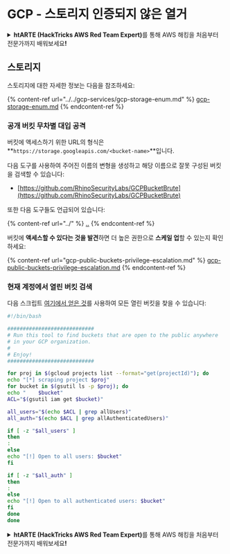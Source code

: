 # GCP - 스토리지 인증되지 않은 열거

<details>

<summary><strong>htARTE (HackTricks AWS Red Team Expert)</strong>를 통해 AWS 해킹을 처음부터 전문가까지 배워보세요<strong>!</strong></summary>

HackTricks를 지원하는 다른 방법:

* **회사를 HackTricks에서 광고하거나 HackTricks를 PDF로 다운로드**하려면 [**SUBSCRIPTION PLANS**](https://github.com/sponsors/carlospolop)를 확인하세요!
* [**공식 PEASS & HackTricks 스웨그**](https://peass.creator-spring.com)를 얻으세요.
* [**The PEASS Family**](https://opensea.io/collection/the-peass-family)를 발견하세요. 독점적인 [**NFTs**](https://opensea.io/collection/the-peass-family) 컬렉션입니다.
* 💬 [**Discord 그룹**](https://discord.gg/hRep4RUj7f) 또는 [**텔레그램 그룹**](https://t.me/peass)에 **참여**하거나 **Twitter** 🐦 [**@carlospolopm**](https://twitter.com/carlospolopm)**을** **팔로우**하세요.
* **HackTricks**와 [**HackTricks Cloud**](https://github.com/carlospolop/hacktricks-cloud)에 PR을 제출하여 **해킹 트릭을 공유**하세요.
* &#x20;github 저장소.

</details>

## 스토리지

스토리지에 대한 자세한 정보는 다음을 참조하세요:

{% content-ref url="../../gcp-services/gcp-storage-enum.md" %}
[gcp-storage-enum.md](../../gcp-services/gcp-storage-enum.md)
{% endcontent-ref %}

### 공개 버킷 무차별 대입 공격

버킷에 액세스하기 위한 URL의 형식은 **`https://storage.googleapis.com/<bucket-name>`**입니다.

다음 도구를 사용하여 주어진 이름의 변형을 생성하고 해당 이름으로 잘못 구성된 버킷을 검색할 수 있습니다:

* [https://github.com/RhinoSecurityLabs/GCPBucketBrute](https://github.com/RhinoSecurityLabs/GCPBucketBrute)

또한 다음 도구들도 언급되어 있습니다:

{% content-ref url="../" %}
[..](../)
{% endcontent-ref %}

버킷에 **액세스할 수 있다는 것을 발견**하면 더 높은 권한으로 **스케일 업**할 수 있는지 확인하세요:

{% content-ref url="gcp-public-buckets-privilege-escalation.md" %}
[gcp-public-buckets-privilege-escalation.md](gcp-public-buckets-privilege-escalation.md)
{% endcontent-ref %}

### 현재 계정에서 열린 버킷 검색

다음 스크립트 [여기에서 얻은 것](https://gitlab.com/gitlab-com/gl-security/security-operations/gl-redteam/gcp\_misc/-/blob/master/find\_open\_buckets.sh)를 사용하여 모든 열린 버킷을 찾을 수 있습니다:
```bash
#!/bin/bash

############################
# Run this tool to find buckets that are open to the public anywhere
# in your GCP organization.
#
# Enjoy!
############################

for proj in $(gcloud projects list --format="get(projectId)"); do
echo "[*] scraping project $proj"
for bucket in $(gsutil ls -p $proj); do
echo "    $bucket"
ACL="$(gsutil iam get $bucket)"

all_users="$(echo $ACL | grep allUsers)"
all_auth="$(echo $ACL | grep allAuthenticatedUsers)"

if [ -z "$all_users" ]
then
:
else
echo "[!] Open to all users: $bucket"
fi

if [ -z "$all_auth" ]
then
:
else
echo "[!] Open to all authenticated users: $bucket"
fi
done
done
```
<details>

<summary><strong>htARTE (HackTricks AWS Red Team Expert)</strong>를 통해 AWS 해킹을 처음부터 전문가까지 배워보세요<strong>!</strong></summary>

HackTricks를 지원하는 다른 방법:

* **회사를 HackTricks에서 광고하거나 HackTricks를 PDF로 다운로드**하려면 [**SUBSCRIPTION PLANS**](https://github.com/sponsors/carlospolop)를 확인하세요!
* [**공식 PEASS & HackTricks 스웨그**](https://peass.creator-spring.com)를 얻으세요.
* [**The PEASS Family**](https://opensea.io/collection/the-peass-family)를 발견하세요. 독점적인 [**NFTs**](https://opensea.io/collection/the-peass-family) 컬렉션입니다.
* 💬 [**Discord 그룹**](https://discord.gg/hRep4RUj7f) 또는 [**텔레그램 그룹**](https://t.me/peass)에 **참여**하거나 **Twitter**에서 저를 **팔로우**하세요 🐦 [**@carlospolopm**](https://twitter.com/carlospolopm)**.**
* **HackTricks**와 **HackTricks Cloud**에 PR을 제출하여 여러분의 해킹 기법을 공유하세요.
* &#x20;github 저장소.

</details>
